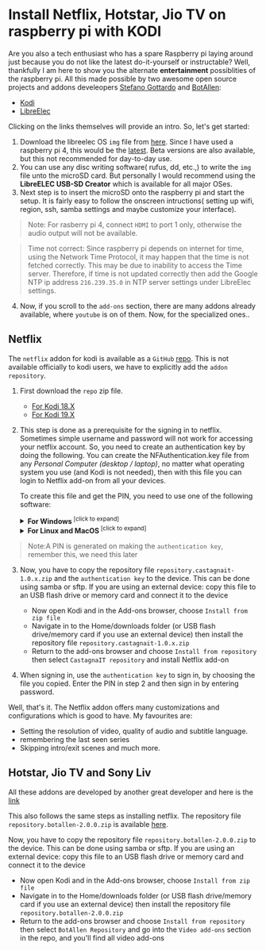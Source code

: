 # Install Netflix, Hotstar, Jio TV on raspberry pi with KODI

Are you also a tech enthusiast who has a spare Raspberry pi laying around just because you do not like the latest do-it-yourself or instructable?
Well, thankfully I am here to show you the alternate **entertainment** possiblities of the raspberry pi. All this made possible by two awesome open source projects and addons develeopers [Stefano Gottardo](https://github.com/CastagnaIT) and [BotAllen](http://botallen.com/):
- [Kodi](https://kodi.tv/)
- [LibreElec](https://libreelec.tv/)

Clicking on the links themselves will provide an intro. So, let's get started:

1. Download the libreelec OS `img` file from [here](https://libreelec.tv/downloads_new/). Since I have used a raspberry pi 4, this would be the [latest](https://releases.libreelec.tv/LibreELEC-RPi4.arm-9.2.7.img.gz). Beta versions are also available, but this not recommended for day-to-day use.
2. You can use any disc writing software( rufus, dd, etc.,) to write the `img` file unto the microSD card. But personally I would recommend using the **LibreELEC USB-SD Creator** which is available for all major OSes. 
3. Next step is to insert the microSD onto the raspberry pi and start the setup. It is fairly easy to follow the onscreen intructions( setting up wifi, region, ssh, samba settings and maybe customize your interface).

>Note: For rasberry pi 4, connect `HDMI` to port 1 only, otherwise the audio output will not be available.

>Time not correct: Since raspberry pi depends on internet for time, using the Network Time Protocol, it may happen that the time is not fetched correctly. This may be due to inability to access the Time server. Therefore, if time is not updated correctly then add the Google NTP ip address `216.239.35.0` in NTP server settings under LibreElec settings.

4. Now, if you scroll to the `add-ons` section, there are many addons already available, where `youtube` is on of them. Now, for the specialized ones..

## Netflix
The `netflix` addon for kodi is available as a `GitHub` [repo](https://github.com/CastagnaIT/plugin.video.netflix). This is not available officially to kodi users, we have to explicitly add the `addon repository`. 
1. First download the `repo` zip file.
    - [For Kodi 18.X](https://github.com/castagnait/repository.castagnait/raw/master/repository.castagnait-1.0.1.zip)
    - [For Kodi 19.X](https://github.com/castagnait/repository.castagnait/raw/matrix/repository.castagnait-1.0.0.zip)
2. This step is done as a prerequisite for the signing in to netflix. Sometimes simple username and password will not work for accessing your netflix account. So, you need to create an authentication key by doing the following.
You can create the NFAuthentication.key file from any _Personal Computer (desktop / laptop)_, no matter what operating system you use (and Kodi is not needed), then with this file you can login to Netflix add-on from all your devices.

    To create this file and get the PIN, you need to use one of the following software:

    <details>
    <summary><b>For Windows</b><sup> [click to expand]</sup></summary>
    <p>

    **PREREQUISITE**: Chrome browser installed

    **INSTRUCTIONS**: Download the zip and extract the folder, then run the software and follow the instructions on screen. After you have created the file, you have to open it, with Netflix add-on by choosing the login with "Authentication key". Remember to delete the Authentication key file after login.

    **DOWNLOAD**: [NFAuthenticationKey_Windows.zip](https://www.dropbox.com/sh/80zv4umiiyx8ok1/AAABi-vk9CKNNXvpmzkCRTiIa?dl=0) (Google may report incorrectly as malware, press continue and ignore it)

    </p>
    </details>

    <details>
    <summary><b>For Linux and MacOS</b><sup> [click to expand]</sup></summary>
    <p>

    **PREREQUISITE**: A web browser is required, supported browsers: _Chrome, Chromium, Brave Browser_

    **INSTRUCTIONS**: Download the zip, extract the folder and open this folder with the Terminal/Console. Then run the following commands.

    Install these python packages:<br/>
    `pip install pycryptodomex` (or pip3)<br/>
    `pip install websocket-client` (or pip3)

    After run the script:<br/>
    `python NFAuthenticationKey.py` (or python3)<br/>
    Follow the instructions on screen, after you have created the file, you have to open it with Netflix add-on by choosing the login with "Authentication key". Remember to delete the Authentication key file after login.

    **DOWNLOAD**: [NFAuthenticationKey_Linux.zip](https://www.dropbox.com/sh/ls3veptflvneub1/AABz9Tt3EqKUb90PQXNarNxga?dl=0)

    </p>
    </details>
>Note:A PIN is generated on making the `authentication key`, remember this, we need this later

3. Now, you have to copy the repository file `repository.castagnait-1.0.x.zip` and the `authentication key` to the device. This can be done using samba or sftp. If you are using an external device: copy this file to an USB flash drive or memory card and connect it to the device

    * Now open Kodi and in the Add-ons browser, choose `Install from zip file`
    * Navigate in to the Home/downloads folder (or USB flash drive/memory card if you use an external device)
    then install the repository file `repository.castagnait-1.0.x.zip`
    * Return to the add-ons browser and choose `Install from repository` then select `CastagnaIT repository` and install Netflix add-on

4. When signing in, use the `authentication key` to sign in, by choosing the file you copied. Enter the PIN in step 2 and then sign in by entering password.

Well, that's it. The Netflix addon offers many customizations and configurations which is good to have. My favourites are:
- Setting the resolution of video, quality of audio and subtitle language.
- remembering the last seen series
- Skipping intro/exit scenes and much more.

## Hotstar, Jio TV and Sony Liv

All these addons are developed by another great developer and here is the [link](https://github.com/botallen/repository.botallen)

This also follows the same steps as installing netflix. The repository file `repository.botallen-2.0.0.zip` is available [here](https://github.com/botallen/repository.botallen/releases/download/v2.0.0/repository.botallen-2.0.0.zip).

Now, you have to copy the repository file `repository.botallen-2.0.0.zip` to the device. This can be done using samba or sftp. If you are using an external device: copy this file to an USB flash drive or memory card and connect it to the device
- Now open Kodi and in the Add-ons browser, choose `Install from zip file`
- Navigate in to the Home/downloads folder (or USB flash drive/memory card if you use an external device) then install the repository file `repository.botallen-2.0.0.zip`
- Return to the add-ons browser and choose `Install from repository`
    then select `BotAllen Repository` and go into the `Video add-ons` section in the repo, and you'll find all video add-ons
